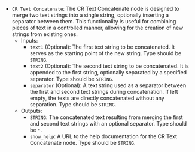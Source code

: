 - `CR Text Concatenate`: The CR Text Concatenate node is designed to merge two text strings into a single string, optionally inserting a separator between them. This functionality is useful for combining pieces of text in a controlled manner, allowing for the creation of new strings from existing ones.
    - Inputs:
        - `text1` (Optional): The first text string to be concatenated. It serves as the starting point of the new string. Type should be `STRING`.
        - `text2` (Optional): The second text string to be concatenated. It is appended to the first string, optionally separated by a specified separator. Type should be `STRING`.
        - `separator` (Optional): A text string used as a separator between the first and second text strings during concatenation. If left empty, the texts are directly concatenated without any separation. Type should be `STRING`.
    - Outputs:
        - `STRING`: The concatenated text resulting from merging the first and second text strings with an optional separator. Type should be `*`.
        - `show_help`: A URL to the help documentation for the CR Text Concatenate node. Type should be `STRING`.
